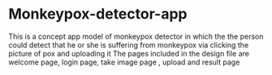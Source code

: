 # Monkeypox-detector-app
 This is a concept app model of monkeypox detector in which the the person could 
 detect that he or she is suffering from monkeypox via clicking the picture of pox and uploading it 
 The pages included in the design file are welcome page, login page, take image page , upload and result page 
